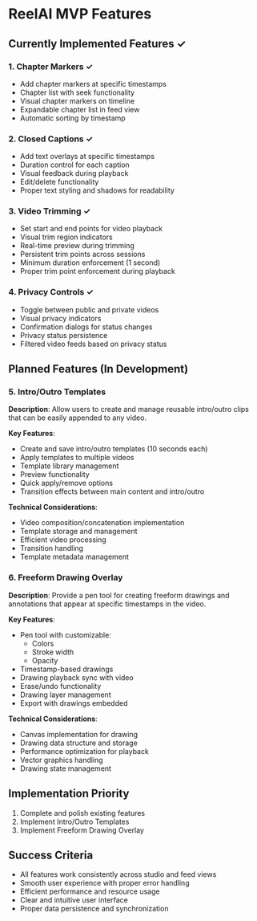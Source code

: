 # ReelAI MVP Features

## Currently Implemented Features ✓

### 1. Chapter Markers ✓
- Add chapter markers at specific timestamps
- Chapter list with seek functionality
- Visual chapter markers on timeline
- Expandable chapter list in feed view
- Automatic sorting by timestamp

### 2. Closed Captions ✓
- Add text overlays at specific timestamps
- Duration control for each caption
- Visual feedback during playback
- Edit/delete functionality
- Proper text styling and shadows for readability

### 3. Video Trimming ✓
- Set start and end points for video playback
- Visual trim region indicators
- Real-time preview during trimming
- Persistent trim points across sessions
- Minimum duration enforcement (1 second)
- Proper trim point enforcement during playback

### 4. Privacy Controls ✓
- Toggle between public and private videos
- Visual privacy indicators
- Confirmation dialogs for status changes
- Privacy status persistence
- Filtered video feeds based on privacy status

## Planned Features (In Development)

### 5. Intro/Outro Templates
**Description**: Allow users to create and manage reusable intro/outro clips that can be easily appended to any video.

**Key Features**:
- Create and save intro/outro templates (10 seconds each)
- Apply templates to multiple videos
- Template library management
- Preview functionality
- Quick apply/remove options
- Transition effects between main content and intro/outro

**Technical Considerations**:
- Video composition/concatenation implementation
- Template storage and management
- Efficient video processing
- Transition handling
- Template metadata management

### 6. Freeform Drawing Overlay
**Description**: Provide a pen tool for creating freeform drawings and annotations that appear at specific timestamps in the video.

**Key Features**:
- Pen tool with customizable:
  - Colors
  - Stroke width
  - Opacity
- Timestamp-based drawings
- Drawing playback sync with video
- Erase/undo functionality
- Drawing layer management
- Export with drawings embedded

**Technical Considerations**:
- Canvas implementation for drawing
- Drawing data structure and storage
- Performance optimization for playback
- Vector graphics handling
- Drawing state management

## Implementation Priority
1. Complete and polish existing features
2. Implement Intro/Outro Templates
3. Implement Freeform Drawing Overlay

## Success Criteria
- All features work consistently across studio and feed views
- Smooth user experience with proper error handling
- Efficient performance and resource usage
- Clear and intuitive user interface
- Proper data persistence and synchronization